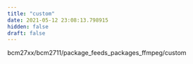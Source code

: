 ```yaml
---
title: "custom"
date: 2021-05-12 23:08:13.798915
hidden: false
draft: false
---
```


bcm27xx/bcm2711/package_feeds_packages_ffmpeg/custom

